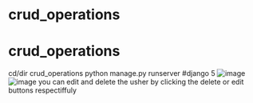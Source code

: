 ﻿# crud_operations
# crud_operations
cd/dir crud_operations
python manage.py runserver
#django 5
![image](https://github.com/solo925/crud_operations/assets/81433514/5e27f3e3-6efe-4cd4-8fcd-ee2236b2d535)
![image](https://github.com/solo925/crud_operations/assets/81433514/12f95e3c-5e87-488a-a3c2-52ee1b86e6f8)
you can edit and delete the usher by clicking the delete or edit buttons respectiffuly



